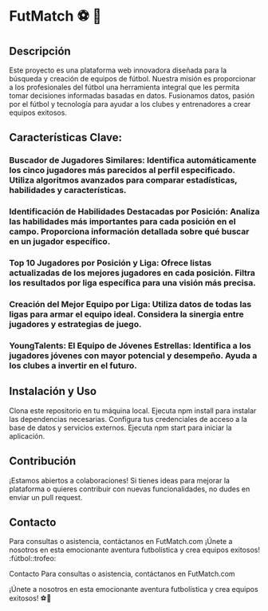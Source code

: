 # **FutMatch** :soccer: :goal_net:
## **Descripción**
Este proyecto es una plataforma web innovadora diseñada para la búsqueda y creación de equipos de fútbol. Nuestra misión es proporcionar a los profesionales del fútbol una herramienta integral que les permita tomar decisiones informadas basadas en datos. Fusionamos datos, pasión por el fútbol y tecnología para ayudar a los clubes y entrenadores a crear equipos exitosos.
## **Características Clave:**
### **Buscador de Jugadores Similares:** Identifica automáticamente los cinco jugadores más parecidos al perfil especificado. Utiliza algoritmos avanzados para comparar estadísticas, habilidades y características.
### **Identificación de Habilidades Destacadas por Posición:** Analiza las habilidades más importantes para cada posición en el campo. Proporciona información detallada sobre qué buscar en un jugador específico.
### **Top 10 Jugadores por Posición y Liga:** Ofrece listas actualizadas de los mejores jugadores en cada posición. Filtra los resultados por liga específica para una visión más precisa.
### **Creación del Mejor Equipo por Liga:** Utiliza datos de todas las ligas para armar el equipo ideal. Considera la sinergia entre jugadores y estrategias de juego.
### **YoungTalents:** El Equipo de Jóvenes Estrellas: Identifica a los jugadores jóvenes con mayor potencial y desempeño. Ayuda a los clubes a invertir en el futuro.
## **Instalación y Uso**
Clona este repositorio en tu máquina local. Ejecuta npm install para instalar las dependencias necesarias. Configura tus credenciales de acceso a la base de datos y servicios externos. Ejecuta npm start para iniciar la aplicación.
## **Contribución**
¡Estamos abiertos a colaboraciones! Si tienes ideas para mejorar la plataforma o quieres contribuir con nuevas funcionalidades, no dudes en enviar un pull request.
## **Contacto**
Para consultas o asistencia, contáctanos en FutMatch.com
¡Únete a nosotros en esta emocionante aventura futbolística y crea equipos exitosos! :fútbol:️:trofeo:

Contacto
Para consultas o asistencia, contáctanos en FutMatch.com

¡Únete a nosotros en esta emocionante aventura futbolística y crea equipos exitosos! ⚽️🌟

